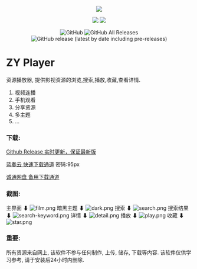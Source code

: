 <p align="center">
<img src="https://i.loli.net/2020/02/22/jvfBbnEuOq5RS9J.png" >
</p>
<p align="center">
<img src="https://forthebadge.com/images/badges/built-with-love.svg">
<img src="https://forthebadge.com/images/badges/made-with-vue.svg">
<p>
<p align="center">
<img alt="GitHub" src="https://img.shields.io/github/license/Hunlongyu/ZY-Player?style=for-the-badge">
<img alt="GitHub All Releases" src="https://img.shields.io/github/downloads/Hunlongyu/ZY-Player/total?style=for-the-badge">
<img alt="GitHub release (latest by date including pre-releases)" src="https://img.shields.io/github/v/release/Hunlongyu/ZY-Player?include_prereleases&style=for-the-badge">
<p>

# ZY Player
资源播放器, 提供影视资源的浏览,搜索,播放,收藏,查看详情.
1. 视频连播
2. 手机观看
3. 分享资源
4. 多主题
5. ...

### 下载:
[Github Release 实时更新，保证最新版](https://github.com/Hunlongyu/ZY-Player/releases)

[蓝奏云 快速下载通道](https://www.lanzous.com/b04s6a3re) 密码:95px

[诚通网盘 备用下载通道](https://72k.us/dir/12872257-37375957-d3f41d)

### 截图: 
主界面 ⬇
![film.png](https://i.loli.net/2020/01/19/U1EPzoJHhTDnuxA.png)
暗黑主题 ⬇
![dark.png](https://i.loli.net/2020/01/20/eU6J3EFcPTXnjlK.png)
搜索 ⬇
![search.png](https://i.loli.net/2020/01/19/BPvJKxlnNfquRI4.png)
搜索结果 ⬇
![search-keyword.png](https://i.loli.net/2020/01/19/6wfY3rPBokM15hl.png)
详情 ⬇
![detail.png](https://i.loli.net/2020/01/19/CN8E1ikyMbhzo9t.png)
播放 ⬇
![play.png](https://i.loli.net/2020/01/19/4XlJRqmx2y8zAec.png)
收藏 ⬇
![star.png](https://i.loli.net/2020/01/19/Q2fkWUvaXKZJcS4.png)

### 重要: 
所有资源来自网上, 该软件不参与任何制作, 上传, 储存, 下载等内容. 该软件仅供学习参考, 请于安装后24小时内删除.

